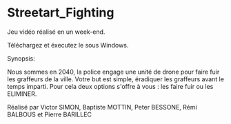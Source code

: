 # Streetart_Fighting
Jeu vidéo réalisé en un week-end.

Téléchargez et éxecutez le sous Windows.


Synopsis:

Nous sommes en 2040, la police engage une unité de drone pour faire fuir les graffeurs de la ville.
Votre but est simple, éradiquer les graffeurs avant le temps imparti.
Pour cela deux options s'offre à vous : les faire fuir ou les ELIMINER.


Réalisé par Victor SIMON, Baptiste MOTTIN, Peter BESSONE, Rémi BALBOUS et Pierre BARILLEC
